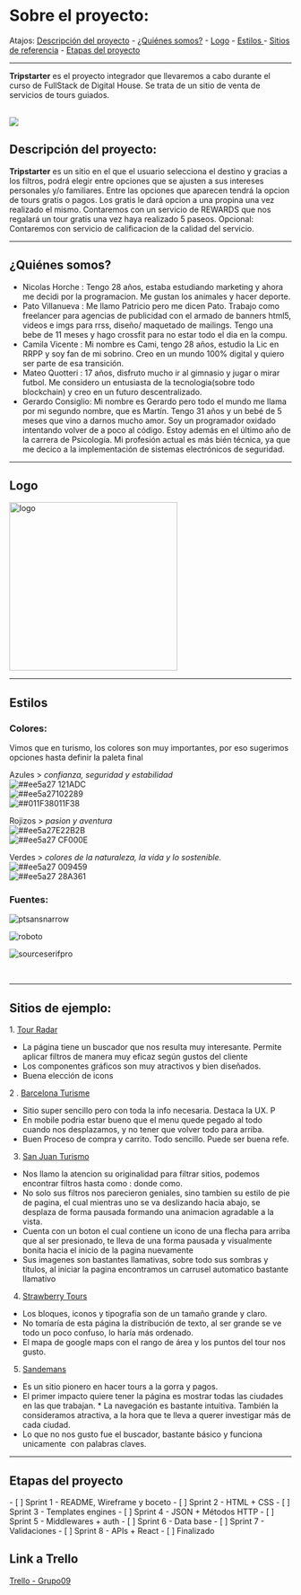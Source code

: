 <h1> Sobre el proyecto: </h1>

Atajos: <a href="https://github.com/0322CDFSNCN16LAED/grupo-09#-descripci%C3%B3n-del-proyecto-"> Descripción del proyecto</a> - <a href="https://github.com/0322CDFSNCN16LAED/grupo-09#-qui%C3%A9nes-somos-"> ¿Quiénes somos?</a> - <a href="https://github.com/0322CDFSNCN16LAED/grupo-09#-logo-"> Logo</a> - <a href="https://github.com/0322CDFSNCN16LAED/grupo-09#-estilos-"> Estilos </a> - <a href="https://github.com/0322CDFSNCN16LAED/grupo-09#-sitios-de-ejemplo-"> Sitios de referencia</a> - <a href="https://github.com/0322CDFSNCN16LAED/grupo-09#-etapas-del-proyecto-"> Etapas del proyecto</a>

<hr>

<b>Tripstarter</b> es el proyecto integrador que llevaremos a cabo durante el curso de FullStack de Digital House. Se trata de un sitio de venta de servicios de tours guiados. <br><br>

<img src='https://concepto.de/wp-content/uploads/2012/03/turismo-e1552499811477.jpg'>

<div id="description">
   <h2> Descripción del proyecto: </h2>
   <b>Tripstarter</b> es un sitio en el que el usuario selecciona el destino y gracias a los filtros, podrá elegir entre opciones que se ajusten a sus intereses personales y/o familiares.
   Entre las opciones que aparecen tendrá la opcion de tours gratis o pagos. Los gratis le dará opcion a una propina una vez realizado el mismo. 
   Contaremos con un servicio de REWARDS que nos regalará un tour gratis una vez haya realizado 5 paseos. 
   Opcional:  
   Contaremos con servicio de calificacion de la calidad del servicio.
</div>

<hr>

<div id="quienes">

   <h2> ¿Quiénes somos? </h2>

-   Nicolas Horche : Tengo 28 años, estaba estudiando marketing y ahora me decidi por la programacion. Me gustan los animales y hacer deporte.
-   Pato Villanueva : Me llamo Patricio pero me dicen Pato. Trabajo como freelancer para agencias de publicidad con el armado de banners html5, videos e imgs para rrss, diseño/ maquetado de mailings.
    Tengo una bebe de 11 meses y hago crossfit para no estar todo el dia en la compu.
-   Camila Vicente : Mi nombre es Cami, tengo 28 años, estudio la Lic en RRPP y soy fan de mi sobrino. Creo en un mundo 100% digital y quiero ser parte de esa transición.
-   Mateo Quotteri : 17 años, disfruto mucho ir al gimnasio y jugar o mirar futbol. Me considero un entusiasta de la tecnologia(sobre todo blockchain) y creo en un futuro descentralizado.
-   Gerardo Consiglio: Mi nombre es Gerardo pero todo el mundo me llama por mi segundo nombre, que es Martín. Tengo 31 años y un bebé de 5 meses que vino a darnos mucho amor. Soy un programador oxidado intentando volver de a poco al código. Estoy además en el último año de la carrera de Psicología. Mi profesión actual es más bién técnica, ya que me decico a la implementación de sistemas electrónicos de seguridad.

</div>

<hr>

<div id="logo">
   <h2> Logo </h2>
   <img src='https://github.com/0322CDFSNCN16LAED/grupo-09/blob/676c567188b6c18f009b94150ddb307e631d79a2/Logo%20PNG%20con%20nombre.png' alt='logo' width='300' height='300'>
</div>

<hr>

<div id="estilos">
<h2> Estilos </h2>

<h3> Colores: </h3>

<div id="colores">
   Vimos que en turismo, los colores son muy importantes, por eso sugerimos opciones hasta definir la paleta final

Azules > <i>confianza, seguridad y estabilidad</i> <br>
![##ee5a27](https://via.placeholder.com/15/121ADC/000000?text=+) 121ADC <br>
![##ee5a27](https://via.placeholder.com/15/102289/000000?text=+)102289 <br>
![##011F38](https://via.placeholder.com/15/102289/000000?text=+)011F38

Rojizos > <i> pasion y aventura </i> <br>
![##ee5a27](https://via.placeholder.com/15/E22B2B/000000?text=+)E22B2B <br>
![##ee5a27](https://via.placeholder.com/15/CF000E/000000?text=+) CF000E

Verdes > <i> colores de la naturaleza, la vida y lo sostenible. </i> <br>
![##ee5a27](https://via.placeholder.com/15/009459/000000?text=+) 009459 <br>
![##ee5a27](https://via.placeholder.com/15/28A361/000000?text=+) 28A361

</div>

<h3> Fuentes: </h3>
<div id="fuentes">
   <p> <img src="https://github.com/0322CDFSNCN16LAED/grupo-09/blob/main/ptsansnarrow.png" alt="ptsansnarrow"> </p>
   <p> <img src="https://github.com/0322CDFSNCN16LAED/grupo-09/blob/main/roboto.png" alt="roboto"> </p>
   <p> <img src="https://github.com/0322CDFSNCN16LAED/grupo-09/blob/main/sourceserifpro.png" alt="sourceserifpro"> </p>
</div>

<br>

<hr>

<div id="sitios">

   <h2> Sitios de ejemplo: </h2>
   1.   <a href="https://www.tourradar.com/" target="_blank"> Tour Radar </a>

-   La página tiene un buscador que nos resulta muy interesante. Permite aplicar filtros de manera muy eficaz según gustos del cliente
-   Los componentes gráficos son muy atractivos y bien diseñados.
-   Buena elección de icons

2 . <a href="https://www.barcelonaturisme.com/" target="_blank"> Barcelona Turisme </a>

-   Sitio super sencillo pero con toda la info necesaria. Destaca la UX. P
-   En mobile podria estar bueno que el menu quede pegado al todo cuando nos desplazamos, y no tener que volver todo para arriba.
-   Buen Proceso de compra y carrito. Todo sencillo. Puede ser buena refe.

3.  <a href="https://www.sanjuan.tur.ar/" target="_blank"> San Juan Turismo </a>

-   Nos llamo la atencion su originalidad para filtrar sitios, podemos encontrar filtros hasta como : donde como.
-   No solo sus filtros nos parecieron geniales, sino tambien su estilo de pie de pagina, el cual mientras uno se va deslizando hacia abajo, se desplaza de forma pausada formando una animacion agradable a la vista.
-   Cuenta con un boton el cual contiene un icono de una flecha para arriba que al ser presionado, te lleva de una forma pausada y visualmente bonita hacia el inicio de la pagina nuevamente
-   Sus imagenes son bastantes llamativas, sobre todo sus sombras y titulos, al iniciar la pagina encontramos un carrusel automatico bastante llamativo

4.  <a href="https://strawberrytours.com/es" target="_blank"> Strawberry Tours </a>

-   Los bloques, iconos y tipografía son de un tamaño grande y claro.
-   No tomaría de esta página la distribución de texto, al ser grande se ve todo un poco confuso, lo haría más ordenado.
-   El mapa de google maps con el rango de área y los puntos del tour nos gusto.

5. <a href="https://www.neweuropetours.eu/es/" target="_blank"> Sandemans </a>

-   Es un sitio pionero en hacer tours a la gorra y pagos.
-   El primer impacto quiere tener la página es mostrar todas las ciudades en las que trabajan.
    \* La navegación es bastante intuitiva. También la consideramos atractiva, a la hora que te lleva a querer investigar más de cada ciudad.
-   Lo que no nos gusto fue el buscador, bastante básico y funciona unicamente  con palabras claves.

</div>

<hr>

<div id="etapa">
   <h2> Etapas del proyecto </h2> 
   - [ ] Sprint 1 - README, Wireframe y boceto
   - [ ] Sprint 2 - HTML + CSS
   - [ ] Sprint 3 - Templates engines
   - [ ] Sprint 4 - JSON + Métodos HTTP
   - [ ] Sprint 5 - Middlewares + auth
   - [ ] Sprint 6 - Data base
   - [ ] Sprint 7 - Validaciones
   - [ ] Sprint 8 - APIs + React
   - [ ] Finalizado
</div>
<div id="trello">
   <h2> Link a Trello </h2> 
   <a href="https://trello.com/b/thBP2A3P/proyecto-integrador" target="_blank"> Trello - Grupo09 </a>
</div>
